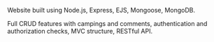 Website built using Node.js, Express, EJS, Mongoose, MongoDB.

Full CRUD features with campings and comments, authentication and authorization checks, MVC structure, RESTful API.
